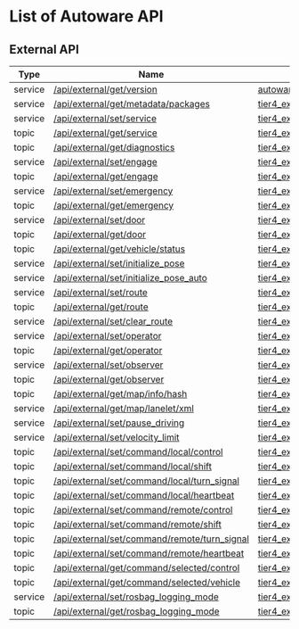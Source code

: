 # List of Autoware API

## External API

| Type    | Name                                                                                             | Data                                                                                                             |
| ------- | ------------------------------------------------------------------------------------------------ | ---------------------------------------------------------------------------------------------------------------- |
| service | [/api/external/get/version](./api/external/get/version.md)                                       | [autoware_external_api_msgs/srv/GetVersion](./type/autoware_external_api_msgs/srv/GetVersion.md)                 |
| service | [/api/external/get/metadata/packages](./api/external/get/metadata/packages.md)                   | [tier4_external_api_msgs/srv/GetMetadataPackages](./type/tier4_external_api_msgs/srv/GetMetadataPackages.md)     |
| service | [/api/external/set/service](./api/external/set/service.md)                                       | [tier4_external_api_msgs/srv/SetService](./type/tier4_external_api_msgs/srv/SetService.md)                       |
| topic   | [/api/external/get/service](./api/external/get/service.md)                                       | [tier4_external_api_msgs/msg/Service](./type/tier4_external_api_msgs/msg/Service.md)                             |
| topic   | [/api/external/get/diagnostics](./api/external/get/diagnostics.md)                               | [tier4_external_api_msgs/msg/ClassifiedDiagnostics](./type/tier4_external_api_msgs/msg/ClassifiedDiagnostics.md) |
| service | [/api/external/set/engage](./api/external/set/engage.md)                                         | [tier4_external_api_msgs/srv/Engage](./type/tier4_external_api_msgs/srv/Engage.md)                               |
| topic   | [/api/external/get/engage](./api/external/get/engage.md)                                         | [tier4_external_api_msgs/msg/EngageStatus](./type/tier4_external_api_msgs/msg/EngageStatus.md)                   |
| service | [/api/external/set/emergency](./api/external/set/emergency.md)                                   | [tier4_external_api_msgs/srv/SetEmergency](./type/tier4_external_api_msgs/srv/SetEmergency.md)                   |
| topic   | [/api/external/get/emergency](./api/external/get/emergency.md)                                   | [tier4_external_api_msgs/msg/Emergency](./type/tier4_external_api_msgs/msg/Emergency.md)                         |
| service | [/api/external/set/door](./api/external/set/door.md)                                             | [tier4_external_api_msgs/srv/SetDoor](./type/tier4_external_api_msgs/srv/SetDoor.md)                             |
| topic   | [/api/external/get/door](./api/external/get/door.md)                                             | [tier4_external_api_msgs/msg/DoorStatus](./type/tier4_external_api_msgs/msg/DoorStatus.md)                       |
| topic   | [/api/external/get/vehicle/status](./api/external/get/vehicle/status.md)                         | [tier4_external_api_msgs/msg/VehicleStatusStamped](./type/tier4_external_api_msgs/msg/VehicleStatusStamped.md)   |
| service | [/api/external/set/initialize_pose](./api/external/set/initialize_pose.md)                       | [tier4_external_api_msgs/srv/InitializePose](./type/tier4_external_api_msgs/srv/InitializePose.md)               |
| service | [/api/external/set/initialize_pose_auto](./api/external/set/initialize_pose_auto.md)             | [tier4_external_api_msgs/srv/InitializePoseAuto](./type/tier4_external_api_msgs/srv/InitializePoseAuto.md)       |
| service | [/api/external/set/route](./api/external/set/route.md)                                           | [tier4_external_api_msgs/srv/SetRoute](./type/tier4_external_api_msgs/srv/SetRoute.md)                           |
| topic   | [/api/external/get/route](./api/external/get/route.md)                                           | [tier4_external_api_msgs/msg/Route](./type/tier4_external_api_msgs/msg/Route.md)                                 |
| service | [/api/external/set/clear_route](./api/external/set/clear_route.md)                               | [tier4_external_api_msgs/srv/ClearRoute](./type/tier4_external_api_msgs/srv/ClearRoute.md)                       |
| service | [/api/external/set/operator](./api/external/set/operator.md)                                     | [tier4_external_api_msgs/srv/SetOperator](./type/tier4_external_api_msgs/srv/SetOperator.md)                     |
| topic   | [/api/external/get/operator](./api/external/get/operator.md)                                     | [tier4_external_api_msgs/msg/Operator](./type/tier4_external_api_msgs/msg/Operator.md)                           |
| service | [/api/external/set/observer](./api/external/set/observer.md)                                     | [tier4_external_api_msgs/srv/SetObserver](./type/tier4_external_api_msgs/srv/SetObserver.md)                     |
| topic   | [/api/external/get/observer](./api/external/get/observer.md)                                     | [tier4_external_api_msgs/msg/Observer](./type/tier4_external_api_msgs/msg/Observer.md)                           |
| topic   | [/api/external/get/map/info/hash](./api/external/get/map/info/hash.md)                           | [tier4_external_api_msgs/msg/MapHash](./type/tier4_external_api_msgs/msg/MapHash.md)                             |
| service | [/api/external/get/map/lanelet/xml](./api/external/get/map/lanelet/xml.md)                       | [tier4_external_api_msgs/srv/GetTextFile](./type/tier4_external_api_msgs/srv/GetTextFile.md)                     |
| service | [/api/external/set/pause_driving](./api/external/set/pause_driving.md)                           | [tier4_external_api_msgs/srv/PauseDriving](./type/tier4_external_api_msgs/srv/PauseDriving.md)                   |
| service | [/api/external/set/velocity_limit](./api/external/set/velocity_limit.md)                         | [tier4_external_api_msgs/srv/SetVelocityLimit](./type/tier4_external_api_msgs/srv/SetVelocityLimit.md)           |
| topic   | [/api/external/set/command/local/control](./api/external/set/command/local/control.md)           | [tier4_external_api_msgs/msg/ControlCommandStamped](./type/tier4_external_api_msgs/msg/ControlCommandStamped.md) |
| topic   | [/api/external/set/command/local/shift](./api/external/set/command/local/shift.md)               | [tier4_external_api_msgs/msg/GearShiftStamped](./type/tier4_external_api_msgs/msg/GearShiftStamped.md)           |
| topic   | [/api/external/set/command/local/turn_signal](./api/external/set/command/local/turn_signal.md)   | [tier4_external_api_msgs/msg/TurnSignalStamped](./type/tier4_external_api_msgs/msg/TurnSignalStamped.md)         |
| topic   | [/api/external/set/command/local/heartbeat](./api/external/set/command/local/heartbeat.md)       | [tier4_external_api_msgs/msg/Heartbeat](./type/tier4_external_api_msgs/msg/Heartbeat.md)                         |
| topic   | [/api/external/set/command/remote/control](./api/external/set/command/remote/control.md)         | [tier4_external_api_msgs/msg/ControlCommandStamped](./type/tier4_external_api_msgs/msg/ControlCommandStamped.md) |
| topic   | [/api/external/set/command/remote/shift](./api/external/set/command/remote/shift.md)             | [tier4_external_api_msgs/msg/GearShiftStamped](./type/tier4_external_api_msgs/msg/GearShiftStamped.md)           |
| topic   | [/api/external/set/command/remote/turn_signal](./api/external/set/command/remote/turn_signal.md) | [tier4_external_api_msgs/msg/TurnSignalStamped](./type/tier4_external_api_msgs/msg/TurnSignalStamped.md)         |
| topic   | [/api/external/set/command/remote/heartbeat](./api/external/set/command/remote/heartbeat.md)     | [tier4_external_api_msgs/msg/Heartbeat](./type/tier4_external_api_msgs/msg/Heartbeat.md)                         |
| topic   | [/api/external/get/command/selected/control](./api/external/get/command/selected/control.md)     | [tier4_external_api_msgs/msg/ControlCommandStamped](./type/tier4_external_api_msgs/msg/ControlCommandStamped.md) |
| topic   | [/api/external/get/command/selected/vehicle](./api/external/get/command/selected/vehicle.md)     | [tier4_external_api_msgs/msg/ControlCommandStamped](./type/tier4_external_api_msgs/msg/ControlCommandStamped.md) |
| service | [/api/external/set/rosbag_logging_mode](./api/external/set/rosbag_logging_mode.md)               | [tier4_external_api_msgs/srv/SetRosbagLoggingMode](./type/tier4_external_api_msgs/srv/SetRosbagLoggingMode.md)   |
| topic   | [/api/external/get/rosbag_logging_mode](./api/external/get/rosbag_logging_mode.md)               | [tier4_external_api_msgs/msg/RosbagLoggingMode](./type/tier4_external_api_msgs/msg/RosbagLoggingMode.md)         |
